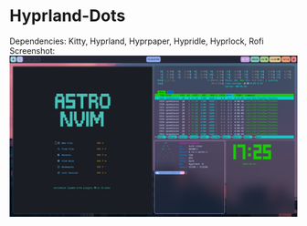 # Hyprland-Dots
Dependencies: Kitty, Hyprland, Hyprpaper, Hypridle, Hyprlock, Rofi
Screenshot:
![My image](./2025-02-07-17:25:01:809270342.png)
